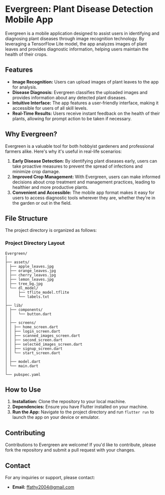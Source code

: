 # Evergreen: Plant Disease Detection Mobile App

Evergreen is a mobile application designed to assist users in identifying and diagnosing plant diseases through image recognition technology. By leveraging a TensorFlow Lite model, the app analyzes images of plant leaves and provides diagnostic information, helping users maintain the health of their crops.

## Features

- **Image Recognition:** Users can upload images of plant leaves to the app for analysis.
- **Disease Diagnosis:** Evergreen classifies the uploaded images and provides information about any detected plant diseases.
- **Intuitive Interface:** The app features a user-friendly interface, making it accessible for users of all skill levels.
- **Real-Time Results:** Users receive instant feedback on the health of their plants, allowing for prompt action to be taken if necessary.

## Why Evergreen?

Evergreen is a valuable tool for both hobbyist gardeners and professional farmers alike. Here's why it's useful in real-life scenarios:

1. **Early Disease Detection:** By identifying plant diseases early, users can take proactive measures to prevent the spread of infections and minimize crop damage.
2. **Improved Crop Management:** With Evergreen, users can make informed decisions about crop treatment and management practices, leading to healthier and more productive plants.
3. **Convenient and Accessible:** The mobile app format makes it easy for users to access diagnostic tools wherever they are, whether they're in the garden or out in the field.

## File Structure

The project directory is organized as follows:
### Project Directory Layout
```
Evergreen/
│
├── assets/
│ ├── apple_leaves.jpg
│ ├── orange_leaves.jpg
│ ├── cherry_leaves.jpg
│ ├── lemon_leaves.jpg
│ ├── tree_bg.jpg
│ └── dl_model/
│     ├── tflite_model.tflite
│     └── labels.txt
│
├── lib/
│ ├── components/
│ │   └── button.dart
│ │
│ ├── screens/
│ │ ├── home_screen.dart
│ │ ├── login_screen.dart
│ │ ├── scanned_images_screen.dart
│ │ ├── second_screen.dart
│ │ ├── selected_images_screen.dart
│ │ ├── signup_screen.dart
│ │ └── start_screen.dart
│ │
│ ├── model.dart
│ └── main.dart
│
└── pubspec.yaml
```
## How to Use

1. **Installation:** Clone the repository to your local machine.
2. **Dependencies:** Ensure you have Flutter installed on your machine.
3. **Run the App:** Navigate to the project directory and run `flutter run` to launch the app on your device or emulator.

## Contributing

Contributions to Evergreen are welcome! If you'd like to contribute, please fork the repository and submit a pull request with your changes.

## Contact

For any inquiries or support, please contact:
- **Email:** ffathy2004@gmail.com
